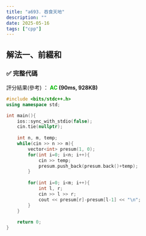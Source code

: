 ```yaml
---
title: "a693. 吞食天地"
description: ""
date: 2025-05-16
tags: ["cpp"]
---
```


## 解法一、前綴和

### ✅ 完整代碼

評分結果(參考) ： **<font color="#00bb00">AC</font> (90ms, 928KB)**

```cpp
#include <bits/stdc++.h>
using namespace std;

int main(){
    ios::sync_with_stdio(false);
    cin.tie(nullptr);
    
    int n, m, temp;
    while(cin >> n >> m){
        vector<int> presum(1, 0);
        for(int i=0; i<n; i++){
            cin >> temp;
            presum.push_back(presum.back()+temp);
        }
        
        for(int i=0; i<m; i++){
            int l, r;
            cin >> l >> r;
            cout << presum[r]-presum[l-1] << "\n";
        }
    }
    
    return 0;
}
```
